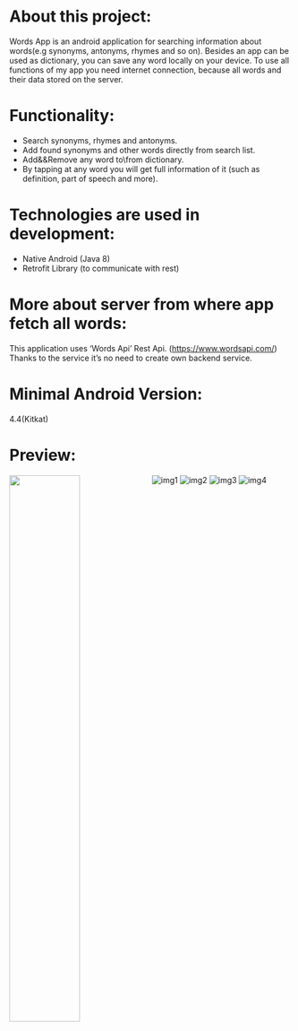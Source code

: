 # About this project:
Words App is an android application for searching information about words(e.g synonyms, antonyms, rhymes and so on). Besides an app can be used as dictionary, you can save any word locally on your device. To use all functions of my app you need internet connection, because all words and their data stored on the server. 

# Functionality: 
- Search synonyms, rhymes and antonyms. 
- Add found synonyms and other words directly from search list. 
- Add&&Remove any word to\from dictionary.
- By tapping at any word you will get full information of it (such as definition, part of speech and more).

# Technologies are used in development:
- Native Android (Java 8)
- Retrofit Library (to communicate with rest)

# More about server from where app fetch all words:
This application uses ‘Words Api’ Rest Api. (https://www.wordsapi.com/)
Thanks to the service it’s no need to create own backend service.

# Minimal Android Version:
4.4(Kitkat) 

# Preview:
<a href="https://github.com/Krosent/WordsApp/blob/master/app/screens/1.jpg?raw=true&s=200"><img src="hhttps://github.com/Krosent/WordsApp/blob/master/app/screens/1.jpg?raw=true&s=200" align="left" height="50%" width="50%" ></a>
![img1](https://github.com/Krosent/WordsApp/blob/master/app/screens/1.jpg?raw=true&s=200)
![img2](https://github.com/Krosent/WordsApp/blob/master/app/screens/2.jpg?raw=true)
![img3](https://github.com/Krosent/WordsApp/blob/master/app/screens/3.jpg?raw=true)
![img4](https://github.com/Krosent/WordsApp/blob/master/app/screens/4.jpg?raw=true)
